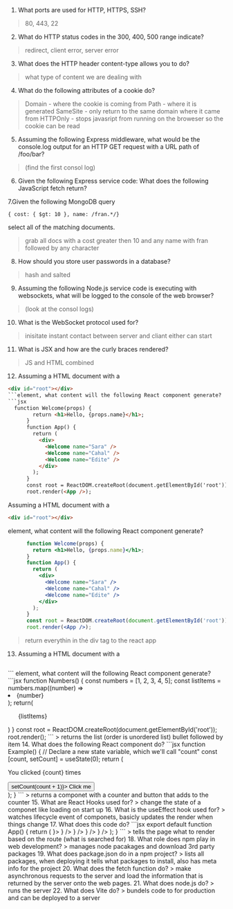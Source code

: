 1. What ports are used for HTTP, HTTPS, SSH?
> 80, 443, 22
2. What do HTTP status codes in the 300, 400, 500 range indicate?
> redirect, client error, server error 
3. What does the HTTP header content-type allows you to do?
> what type of content we are dealing with 
4. What do the following attributes of a cookie do?
> Domain - where the cookie is coming from 
> Path - where it is generated 
> SameSite - only return to the same domain where it came from 
> HTTPOnly - stops javasript from running on the broweser so the cookie can be read 
5. Assuming the following Express middleware, what would be the console.log output for an HTTP GET request with a URL path of /foo/bar?
> (find the first consol log)
6. Given the following Express service code: What does the following JavaScript fetch return?
> 
7.Given the following MongoDB query
```JS
{ cost: { $gt: 10 }, name: /fran.*/}
```
select all of the matching documents.
> grab all docs with a cost greater then 10 and any name with fran followed by any character
8. How should you store user passwords in a database?
> hash and salted 
9. Assuming the following Node.js service code is executing with websockets, what will be logged to the console of the web browser?
> (look at the consol logs)
10. What is the WebSocket protocol used for?
> inisitate instant contact between server and cliant either can start 
11. What is JSX and how are the curly braces rendered?
> JS and HTML combined
12. Assuming a HTML document with a
```html
<div id="root"></div>
```element, what content will the following React component generate?
```jsx
  function Welcome(props) {
        return <h1>Hello, {props.name}</h1>;
      }
      function App() {
        return (
          <div>
            <Welcome name="Sara" />
            <Welcome name="Cahal" />
            <Welcome name="Edite" />
          </div>
        );
      }
      const root = ReactDOM.createRoot(document.getElementById('root'));
      root.render(<App />);
```
Assuming a HTML document with a
```html
<div id="root"></div>
```
element, what content will the following React component generate?
```jsx
      function Welcome(props) {
        return <h1>Hello, {props.name}</h1>;
      }
      function App() {
        return (
          <div>
            <Welcome name="Sara" />
            <Welcome name="Cahal" />
            <Welcome name="Edite" />
          </div>
        );
      }
      const root = ReactDOM.createRoot(document.getElementById('root'));
      root.render(<App />);
```
> return everythin in the div tag to the react app 
13. Assuming a HTML document with a
>```html
<div id="root"></div>
```
element, what content will the following React component generate?
```jsx 
    function Numbers() { 
      const numbers = [1, 2, 3, 4, 5];
      const listItems = numbers.map((number) =>
        <li>{number}</li>
      );
      return(<ul>{listItems}</ul>)
    }
    const root = ReactDOM.createRoot(document.getElementById('root')); 
    root.render(<Numbers/>);
    ```
    > returns the list (order is unordered list) bullet followed by item 
    14. What does the following React component do?
    ```jsx
    function Example() {
  // Declare a new state variable, which we'll call "count"  
  const [count, setCount] = useState(0);
  return (
    <div>
      <p>You clicked {count} times</p>
      <button onClick={() => setCount(count + 1)}>
        Click me
      </button>
    </div>
  );
}
```
> returns a componet with a counter and button that adds to the counter
15. What are React Hooks used for?
> change the state of a componet like loading on start up 
16. What is the useEffect hook used for?
> watches lifecycle event of componets, basicly updates the render when things change
17. What does this code do?
```jsx
export default function App() {
  return (
    <BrowserRouter>
      <Routes>
        <Route path="/" element={<Layout />}>
          <Route index element={<Home />} />
          <Route path="blogs" element={<Blogs />} />
          <Route path="contact" element={<Contact />} />
          <Route path="*" element={<NoPage />} />
        </Route>
      </Routes>
    </BrowserRouter>
  );
}
```
> tells the page what to render based on the route (what is searched for)
18. What role does npm play in web development?
> manages node pacakages and download 3rd party packages 
19. What does package.json do in a npm project?
> lists all packages, when deploying it tells what packages to install, also has meta info for the project
20. What does the fetch function do?
>  make asynchronous requests to the server and load the information that is returned by the server onto the web pages.
21. What does node.js do?
> runs the server 
22. What does Vite do?
> bundels code to for production and can be deployed to a server 
